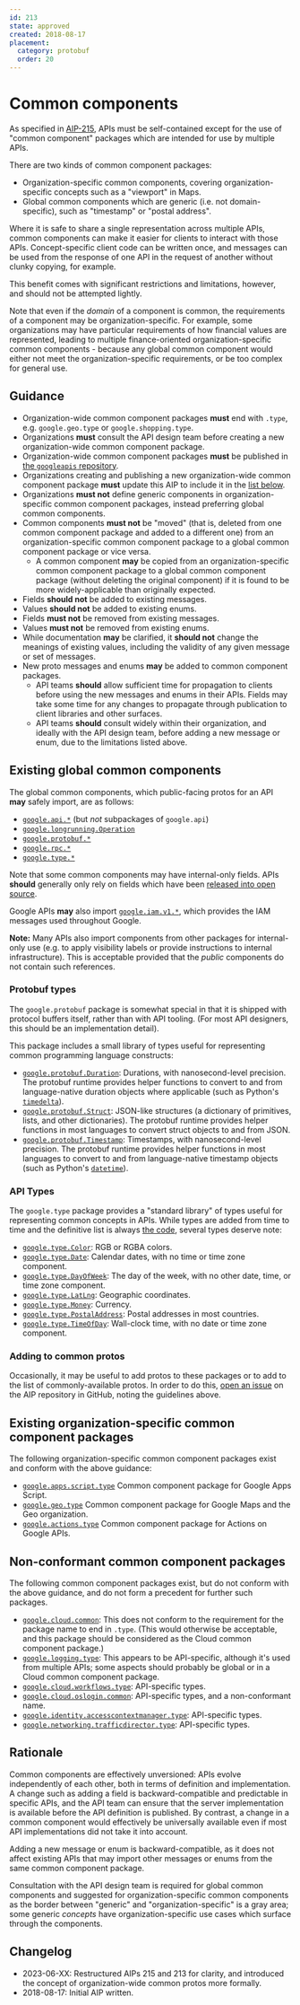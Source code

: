 ```yaml
---
id: 213
state: approved
created: 2018-08-17
placement:
  category: protobuf
  order: 20
---
```


# Common components

As specified in [AIP-215][], APIs must be self-contained except for the use
of "common component" packages which are intended for use by multiple APIs.

There are two kinds of common component packages:

- Organization-specific common components, covering organization-specific
  concepts such as a "viewport" in Maps.
- Global common components which are generic (i.e. not domain-specific),
  such as "timestamp" or "postal address".

Where it is safe to share a single representation across multiple APIs,
common components can make it easier for clients to interact with those APIs.
Concept-specific client code can be written once, and messages can be used from
the response of one API in the request of another without clunky copying, for
example.

This benefit comes with significant restrictions and limitations, however,
and should not be attempted lightly.

Note that even if the *domain* of a component is common, the requirements of
a component may be organization-specific. For example, some organizations may
have particular requirements of how financial values are represented, leading
to multiple finance-oriented organization-specific common components - because
any global common component would either not meet the organization-specific
requirements, or be too complex for general use.

## Guidance

- Organization-wide common component packages **must** end with `.type`, e.g.
  `google.geo.type` or `google.shopping.type`.
- Organizations **must** consult the API design team before creating a new
  organization-wide common component package.
- Organization-wide common component packages **must** be published in [the
  `googleapis` repository](https://github.com/googleapis/googleapis).
- Organizations creating and publishing a new organization-wide common component
  package **must** update this AIP to include it in the
  [list below](#existing-organization-specific-common-component-packages).
- Organizations **must not** define generic components in organization-specific
  common component packages, instead preferring global common components.
- Common components **must not** be "moved" (that is, deleted from one common
  component package and added to a different one) from an organization-specific
  common component package to a global common component package or vice versa.
  - A common component **may** be copied from an organization-specific common
    component package to a global common component package (without deleting the
    original component) if it is found to be more widely-applicable than
    originally expected.
- Fields **should not** be added to existing messages.
- Values **should not** be added to existing enums.
- Fields **must not** be removed from existing messages.
- Values **must not** be removed from existing enums.
- While documentation **may** be clarified, it **should not** change the
  meanings of existing values, including the validity of any given message
  or set of messages.
- New proto messages and enums **may** be added to common component packages.
  - API teams  **should** allow sufficient time for propagation to clients
    before using the new messages and enums in their APIs. Fields may take some
    time for any changes to propagate through publication to client libraries
    and other surfaces.
  - API teams **should** consult widely within their organization, and ideally
    with the API design team, before adding a new message or enum, due to the
    limitations listed above.

## Existing global common components

The global common components, which public-facing protos for an API **may** safely
import, are as follows:

- [`google.api.*`](https://github.com/googleapis/googleapis/blob/master/google/api) (but *not* subpackages of `google.api`)
- [`google.longrunning.Operation`](https://github.com/googleapis/googleapis/blob/master/google/longrunning/operations.proto)
- [`google.protobuf.*`](https://github.com/protocolbuffers/protobuf/tree/master/src/google/protobuf)
- [`google.rpc.*`](https://github.com/googleapis/googleapis/blob/master/google/rpc/)
- [`google.type.*`][type]

Note that some common components may have internal-only fields. APIs **should**
generally only rely on fields which have been
[released into open source](https://github.com/googleapis/googleapis).

Google APIs **may** also import [`google.iam.v1.*`][iam], which provides the
IAM messages used throughout Google.

<!-- prettier-ignore -->
[iam]: https://github.com/googleapis/googleapis/tree/master/google/iam/v1

**Note:** Many APIs also import components from other packages for internal-only
use (e.g. to apply visibility labels or provide instructions to internal
infrastructure). This is acceptable provided that the _public_ components do not
contain such references.

### Protobuf types

The `google.protobuf` package is somewhat special in that it is shipped with
protocol buffers itself, rather than with API tooling. (For most API designers,
this should be an implementation detail).

This package includes a small library of types useful for representing common
programming language constructs:

- [`google.protobuf.Duration`][duration]: Durations, with nanosecond-level
  precision. The protobuf runtime provides helper functions to convert to and
  from language-native duration objects where applicable (such as Python's
  [`timedelta`][timedelta]).
- [`google.protobuf.Struct`][struct]: JSON-like structures (a dictionary of
  primitives, lists, and other dictionaries). The protobuf runtime provides
  helper functions in most languages to convert struct objects to and from
  JSON.
- [`google.protobuf.Timestamp`][timestamp]: Timestamps, with nanosecond-level
  precision. The protobuf runtime provides helper functions in most languages
  to convert to and from language-native timestamp objects (such as Python's
  [`datetime`][datetime]).

<!-- prettier-ignore-start -->
[datetime]: https://docs.python.org/3/library/datetime.html#datetime.datetime
[duration]: https://github.com/protocolbuffers/protobuf/blob/master/src/google/protobuf/duration.proto
[struct]: https://github.com/protocolbuffers/protobuf/blob/master/src/google/protobuf/struct.proto
[timedelta]: https://docs.python.org/3/library/datetime.html#datetime.timedelta
[timestamp]: https://github.com/protocolbuffers/protobuf/blob/master/src/google/protobuf/timestamp.proto
<!-- prettier-ignore-end -->

### API Types

The `google.type` package provides a "standard library" of types useful for
representing common concepts in APIs. While types are added from time to time
and the definitive list is always [the code][type], several types deserve note:

- [`google.type.Color`][color]: RGB or RGBA colors.
- [`google.type.Date`][date]: Calendar dates, with no time or time zone
  component.
- [`google.type.DayOfWeek`][day_of_week]: The day of the week, with no other
  date, time, or time zone component.
- [`google.type.LatLng`][lat_lng]: Geographic coordinates.
- [`google.type.Money`][money]: Currency.
- [`google.type.PostalAddress`][postal_address]: Postal addresses in most
  countries.
- [`google.type.TimeOfDay`][time_of_day]: Wall-clock time, with no date or time
  zone component.

<!-- prettier-ignore-start -->
[type]: https://github.com/googleapis/googleapis/tree/master/google/type
[color]: https://github.com/googleapis/googleapis/blob/master/google/type/color.proto
[date]: https://github.com/googleapis/googleapis/blob/master/google/type/date.proto
[day_of_week]: https://github.com/googleapis/googleapis/blob/master/google/type/dayofweek.proto
[lat_lng]: https://github.com/googleapis/googleapis/blob/master/google/type/latlng.proto
[money]: https://github.com/googleapis/googleapis/blob/master/google/type/money.proto
[postal_address]: https://github.com/googleapis/googleapis/blob/master/google/type/postal_address.proto
[time_of_day]: https://github.com/googleapis/googleapis/blob/master/google/type/timeofday.proto
<!-- prettier-ignore-end -->

### Adding to common protos

Occasionally, it may be useful to add protos to these packages or to add to the
list of commonly-available protos. In order to do this, [open an issue][] on
the AIP repository in GitHub, noting the guidelines above.

## Existing organization-specific common component packages

The following organization-specific common component packages exist and conform with the above guidance:

- [`google.apps.script.type`](https://github.com/googleapis/googleapis/tree/master/google/apps/script/type)
  Common component package for Google Apps Script.
- [`google.geo.type`](https://github.com/googleapis/googleapis/tree/master/google/geo/type)
  Common component package for Google Maps and the Geo organization.
- [`google.actions.type`](https://github.com/googleapis/googleapis/tree/master/google/actions/type)
  Common component package for Actions on Google APIs.

## Non-conformant common component packages

The following common component packages exist, but do not conform with the above guidance,
and do not form a precedent for further such packages.

- [`google.cloud.common`](https://github.com/googleapis/googleapis/tree/master/google/cloud/common):
  This does not conform to the requirement for the package name to end in `.type`. (This would otherwise
  be acceptable, and this package should be considered as the Cloud common component package.)
- [`google.logging.type`](https://github.com/googleapis/googleapis/tree/master/google/logging/type):
  This appears to be API-specific, although it's used from multiple APIs; some aspects should probably
  be global or in a Cloud common component package.
- [`google.cloud.workflows.type`](https://github.com/googleapis/googleapis/tree/master/google/cloud/workflows/type):
  API-specific types.
- [`google.cloud.oslogin.common`](https://github.com/googleapis/googleapis/tree/master/google/cloud/oslogin/common):
  API-specific types, and a non-conformant name.
- [`google.identity.accesscontextmanager.type`](https://github.com/googleapis/googleapis/tree/master/google/identity/accesscontextmanager/type):
  API-specific types.
- [`google.networking.trafficdirector.type`](https://github.com/googleapis/googleapis/tree/master/google/networking/trafficdirector/type):
  API-specific types.

## Rationale

Common components are effectively unversioned: APIs evolve independently of
each other, both in terms of definition and implementation. A change such as
adding a field is backward-compatible and predictable in specific APIs, and the
API team can ensure that the server implementation is available before the API
definition is published. By contrast, a change in a common component would
effectively be universally available even if most API implementations did not
take it into account.

Adding a new message or enum is backward-compatible, as it does not affect
existing APIs that may import other messages or enums from the same common
component package.

Consultation with the API design team is required for global common components
and suggested for organization-specific common components as the border between
"generic" and "organization-specific" is a gray area; some generic *concepts*
have organization-specific use cases which surface through the components.

## Changelog

- 2023-06-XX: Restructured AIPs 215 and 213 for clarity, and introduced the
  concept of organization-wide common protos more formally.
- 2018-08-17: Initial AIP written.

[open an issue]: https://github.com/googleapis/aip/issues
[aip-215]: ./0215.md